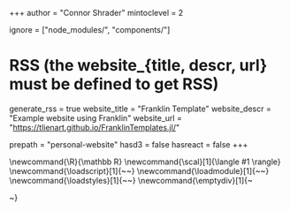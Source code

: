 +++
author = "Connor Shrader"
mintoclevel = 2

ignore = ["node_modules/", "components/"]

# RSS (the website_{title, descr, url} must be defined to get RSS)
generate_rss = true
website_title = "Franklin Template"
website_descr = "Example website using Franklin"
website_url   = "https://tlienart.github.io/FranklinTemplates.jl/"

prepath = "personal-website"
hasd3 = false
hasreact = false
+++

\newcommand{\R}{\mathbb R}
\newcommand{\scal}[1]{\langle #1 \rangle}
\newcommand{\loadscript}[1]{~~~<script src="!#1"></script>~~~}
\newcommand{\loadmodule}[1]{~~~<script type="module" src="!#1"></script>~~~}
\newcommand{\loadstyles}[1]{~~~<link rel="stylesheet" href="!#1"></link>~~~}
\newcommand{\emptydiv}[1]{~~~<div id="!#1"></div>~~~}
